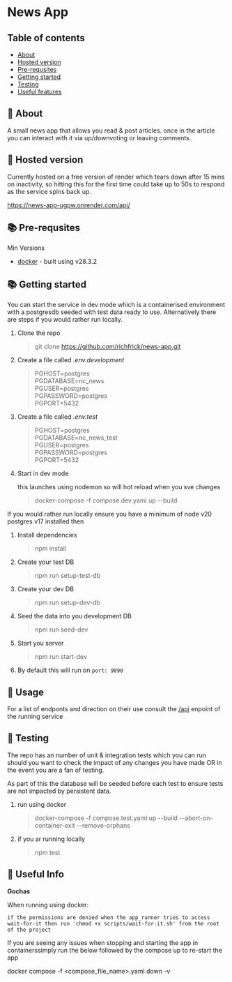 # News App

## Table of contents

-   [About](#-about)
-   [Hosted version](#-hosted-version)
-   [Pre-requsites](#-pre-requsites)
-   [Getting started](#-getting-started)
-   [Testing](#-testing)
-   [Useful features](#-useful-features)

## 🚀 About

A small news app that allows you read & post articles. once in the article you can interact with it via up/downvoting or leaving comments.

## 📝 Hosted version

Currently hosted on a free version of render which tears down after 15 mins on inactivity, so hitting this for the first time could take up to 50s to respond as the service spins back up.

https://news-app-ugpw.onrender.com/api/

## 📚 Pre-requsites

Min Versions

-   [docker](https://www.docker.com/get-started/) - built using v28.3.2

## 📚 Getting started

You can start the service in dev mode which is a containerised environment with a postgresdb seeded with test data ready to use. Alternatively there are steps if you would rather run locally.

1. Clone the repo

    > git clone https://github.com/richfrick/news-app.git

2. Create a file called _.env.development_

    > PGHOST=postgres \
    >  PGDATABASE=nc_news \
    >  PGUSER=postgres \
    >  PGPASSWORD=postgres \
    >  PGPORT=5432

3. Create a file called _.env.test_

    > PGHOST=postgres \
    >  PGDATABASE=nc_news_test \
    >  PGUSER=postgres \
    >  PGPASSWORD=postgres \
    >  PGPORT=5432

4. Start in dev mode

    this launches using nodemon so will hot reload when you sve changes

    > docker-compose -f compose.dev.yaml up --build

If you would rather run locally ensure you have a minimum of node v20 postgres v17 installed then

1. Install dependencies

    > npm install

2. Create your test DB

    > npm run setup-test-db

3. Create your dev DB

    > npm run setup-dev-db

4. Seed the data into you development DB

    > npm run seed-dev

5. Start you server

    > npm run start-dev

6. By default this will run on `port: 9090`

## 🚀 Usage

For a list of endponts and direction on their use consult the [/api](http://localhost:9090/api) enpoint of the running service

## 📝 Testing

The repo has an number of unit & integration tests which you can run should you want to check the impact of any changes you have made OR in the event you are a fan of testing.

As part of this the database will be seeded before each test to ensure tests are not impacted by persistent data.

1. run using docker

    > docker-compose -f compose.test.yaml up --build --abort-on-container-exit --remove-orphans

2. if you ar running locally
    > npm test

## 🤝 Useful Info

**Gochas**

When running using docker:

`if the permissions are denied when the app_runner tries to access wait-for-it then run 'chmod +x scripts/wait-for-it.sh' from the root of the project`

If you are seeing any issues when stopping and starting the app in containerssimply run the below followed by the compose up to re-start the app

docker compose -f <compose_file_name>.yaml down -v
